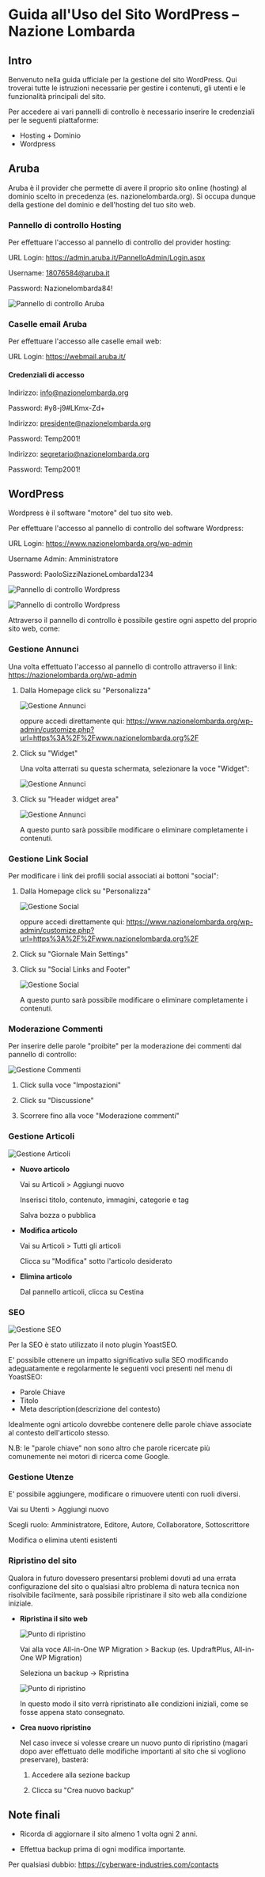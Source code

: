 # Guida all'Uso del Sito WordPress – Nazione Lombarda

## Intro

Benvenuto nella guida ufficiale per la gestione del sito WordPress. Qui troverai tutte le istruzioni necessarie per gestire i contenuti, gli utenti e le funzionalità principali del sito.

Per accedere ai vari pannelli di controllo è necessario inserire le credenziali per le seguenti piattaforme:

- Hosting + Dominio
- Wordpress

## Aruba

Aruba è il provider che permette di avere il proprio sito online (hosting) al dominio scelto in precedenza (es. nazionelombarda.org). Si occupa dunque della gestione del dominio e dell'hosting del tuo sito web.

### Pannello di controllo Hosting

Per effettuare l'accesso al pannello di controllo del provider hosting:

URL Login: <https://admin.aruba.it/PannelloAdmin/Login.aspx>

Username: 18076584@aruba.it

Password: Nazionelombarda84!

![Pannello di controllo Aruba](media/pannello-aruba.PNG)

### Caselle email Aruba

Per effettuare l'accesso alle caselle email web:

URL Login: <https://webmail.aruba.it/>

#### Credenziali di accesso

Indirizzo: info@nazionelombarda.org

Password: #y8-j9#LKmx-Zd+

Indirizzo: presidente@nazionelombarda.org

Password: Temp2001!

Indirizzo: segretario@nazionelombarda.org

Password: Temp2001!

## WordPress

Wordpress è il software "motore" del tuo sito web.

Per effettuare l'accesso al pannello di controllo del software Wordpress:

URL Login: <https://www.nazionelombarda.org/wp-admin>

Username Admin: Amministratore

Password: PaoloSizziNazioneLombarda1234

![Pannello di controllo Wordpress](media/pannello-wordpress.PNG)

![Pannello di controllo Wordpress](media/pannello-wordpress-2.PNG)

Attraverso il pannello di controllo è possibile gestire ogni aspetto del proprio sito web, come:

### Gestione Annunci

Una volta effettuato l'accesso al pannello di controllo attraverso il link: <https://nazionelombarda.org/wp-admin>

1. Dalla Homepage click su "Personalizza"

    ![Gestione Annunci](media/gestione-annunci.png)

    oppure accedi direttamente qui: <https://www.nazionelombarda.org/wp-admin/customize.php?url=https%3A%2F%2Fwww.nazionelombarda.org%2F>

2. Click su "Widget"

    Una volta atterrati su questa schermata, selezionare la voce "Widget":

    ![Gestione Annunci](media/gestione-annunci-2.png)

3. Click su "Header widget area"

    ![Gestione Annunci](media/gestione-annunci-3.png)

   A questo punto sarà possibile modificare o eliminare completamente i contenuti.

### Gestione Link Social

Per modificare i link dei profili social associati ai bottoni "social":

1. Dalla Homepage click su "Personalizza"

    ![Gestione Social](media/gestione-annunci.png)

    oppure accedi direttamente qui: <https://www.nazionelombarda.org/wp-admin/customize.php?url=https%3A%2F%2Fwww.nazionelombarda.org%2F>

2. Click su "Giornale Main Settings"
3. Click su "Social Links and Footer"

    ![Gestione Social](media/gestione-social.png)

    A questo punto sarà possibile modificare o eliminare completamente i contenuti.

### Moderazione Commenti

Per inserire delle parole "proibite" per la moderazione dei commenti dal pannello di controllo:

![Gestione Commenti](media/gestione-commenti.png)

1. Click sulla voce "Impostazioni"

2. Click su "Discussione"

3. Scorrere fino alla voce "Moderazione commenti"

### Gestione Articoli

![Gestione Articoli](media/gestione-articoli.PNG)

- **Nuovo articolo**

    Vai su Articoli > Aggiungi nuovo

    Inserisci titolo, contenuto, immagini, categorie e tag

    Salva bozza o pubblica

- **Modifica articolo**

    Vai su Articoli > Tutti gli articoli

    Clicca su "Modifica" sotto l'articolo desiderato

- **Elimina articolo**

    Dal pannello articoli, clicca su Cestina

### SEO

![Gestione SEO](media/gestione-seo.PNG)

Per la SEO è stato utilizzato il noto plugin YoastSEO.

E' possibile ottenere un impatto significativo sulla SEO modificando adeguatamente e regolarmente le seguenti voci presenti nel menu di YoastSEO:

- Parole Chiave
- Titolo
- Meta description(descrizione del contesto)

Idealmente ogni articolo dovrebbe contenere delle parole chiave associate al contesto dell'articolo stesso.

N.B: le "parole chiave" non sono altro che parole ricercate più comunemente nei motori di ricerca come Google.

### Gestione Utenze

E' possibile aggiungere, modificare o rimuovere utenti con ruoli diversi.

Vai su Utenti > Aggiungi nuovo

Scegli ruolo: Amministratore, Editore, Autore, Collaboratore, Sottoscrittore

Modifica o elimina utenti esistenti

### Ripristino del sito

Qualora in futuro dovessero presentarsi problemi dovuti ad una errata configurazione del sito o qualsiasi altro problema di natura tecnica non risolvibile facilmente, sarà possibile ripristinare il sito web alla condizione iniziale.

- **Ripristina il sito web**

    ![Punto di ripristino](media/ripristino.png)

    Vai alla voce All-in-One WP Migration > Backup (es. UpdraftPlus, All-in-One WP Migration)

    Seleziona un backup → Ripristina

    ![Punto di ripristino](media/ripristino-2.png)

    In questo modo il sito verrà ripristinato alle condizioni iniziali, come se fosse appena stato consegnato.

- **Crea nuovo ripristino**

    Nel caso invece si volesse creare un nuovo punto di ripristino (magari dopo aver effettuato delle modifiche importanti al sito che si vogliono preservare), basterà:

    1. Accedere alla sezione backup

    2. Clicca su "Crea nuovo backup"

## Note finali

- Ricorda di aggiornare il sito almeno 1 volta ogni 2 anni.

- Effettua backup prima di ogni modifica importante.

Per qualsiasi dubbio: <https://cyberware-industries.com/contacts>

